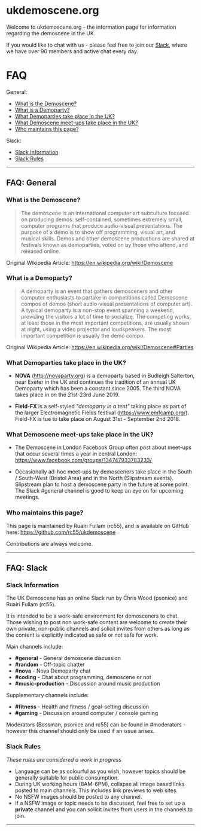 # ukdemoscene.org

Welcome to ukdemoscene.org - the information page for information regarding the demoscene in the UK.

If you would like to chat with us - please feel free to join our [Slack], where we have over 90 members and active chat every day.

# FAQ

General:

* [What is the Demoscene?](#what-is-the-demoscene?)
* [What is a Demoparty?](#what-is-a-demoparty?)
* [What Demoparties take place in the UK?](#what-demoparties-take-place-in-the-uk?)
* [What Demoscene meet-ups take place in the UK?](#what-demoscene-meet-ups-take-place-in-the-uk?)
* [Who maintains this page?](#who-maintains-this-page?)

Slack:

* [Slack Information](#slack-information)
* [Slack Rules](#slack-rules)

---

## FAQ: General

### What is the Demoscene?

> The demoscene is an international computer art subculture focused on producing demos: self-contained, sometimes extremely small, computer programs that produce audio-visual presentations.
  The purpose of a demo is to show off programming, visual art, and musical skills. Demos and other demoscene productions are shared at festivals known as demoparties, voted on by those who attend, and released online.

Original Wikipedia Article: https://en.wikipedia.org/wiki/Demoscene

### What is a Demoparty?

> A demoparty is an event that gathers demosceners and other computer enthusiasts to partake in competitions called Demoscene compos of demos (short audio-visual presentations of computer art). A typical demoparty is a non-stop event spanning a weekend, providing the visitors a lot of time to socialize. The competing works, at least those in the most important competitions, are usually shown at night, using a video projector and loudspeakers. The most important competition is usually the demo compo.

Original Wikipedia Article: https://en.wikipedia.org/wiki/Demoscene#Parties

### What Demoparties take place in the UK?

- **NOVA** (http://novaparty.org) is a demoparty based in Budleigh Salterton, near Exeter in the UK and continues the tradition of an annual UK Demoparty which has been a constant since 2005. The third NOVA takes place in on the 21st-23rd June 2019.

- **Field-FX** is a self-styled _"demoparty in a tent"_ taking place as part of the larger Electromagnetic Fields festival (https://www.emfcamp.org/). Field-FX is tue to take place on August 31st - September 2nd 2018.

### What Demoscene meet-ups take place in the UK?

- The Demoscene in London Facebook Group often post about meet-ups that occur several times a year in central London: https://www.facebook.com/groups/134747933783233/

- Occasionally ad-hoc meet-ups by demosceners take place in the South / South-West (Bristol Area) and in the North (Slipstream events). Slipstream plan to host a demoscene party in the future at some point. The Slack #general channel is good to keep an eye on for upcoming meetings.

### Who maintains this page?

This page is maintained by Ruairi Fullam (rc55), and is available on GitHub here: https://github.com/rc55/ukdemoscene

Contributions are always welcome.

---

## FAQ: Slack

### Slack Information

The UK Demoscene has an online Slack run by Chris Wood (psonice) and Ruairi Fullam (rc55).

It is intended to be a work-safe environment for demosceners to chat. Those wishing to post non work-safe content are welcome to create their own private, non-public channels and solicit invites from others as long as the content is explicitly indicated as safe or not safe for work.

Main channels include:

- **#general** - General demoscene discussion
- **#random** - Off-topic chatter
- **#nova** - Nova Demoparty chat
- **#coding** - Chat about programming, demoscene or not
- **#music-production** - Discussion around music production

Supplementary channels include:

- **#fitness** - Health and fitness / goal-setting discussion
- **#gaming** - Discussion around computer / console gaming

Moderators (Bossman, psonice and rc55) can be found in #moderators - however this channel should only be used if an issue arises.

### Slack Rules

_These rules are considered a work in progress_

- Language can be as colourful as you wish, however topics should be generally suitable for public consumption.
- During UK working hours (8AM-6PM), collapse all image based links posted to main channels. This includes link previews to web sites.
- No NSFW images should be posted to any channel.
- If a NSFW image or topic needs to be discussed, feel free to set up a **private** channel and you can solicit invites from users in the channels to join.

---

[Slack]: https://join.slack.com/t/ukdemoscene/shared_invite/enQtMjgzMjA5MjY4ODk4LWM4MDNjNjQ2NzA3NWRkMzM0YWRjY2QyZTM1OGU2MWYwYTIyMDM4NGNhN2IxZGI5MjdkYmYzNTk3ZjdlODYzM2Q
